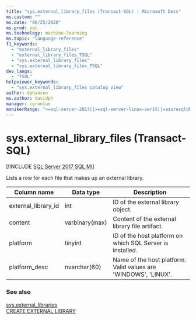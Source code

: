 ```yaml
---
title: "sys.external_library_files (Transact-SQL) | Microsoft Docs"
ms.custom: ""
ms.date: "06/25/2020"
ms.prod: sql
ms.technology: machine-learning
ms.topic: "language-reference"
f1_keywords: 
  - "external_library_files"
  - "external_library_files_TSQL"
  - "sys.external_library_files"
  - "sys.external_library_files_TSQL"
dev_langs: 
  - "TSQL"
helpviewer_keywords: 
  - "sys.external_library_files catalog view"
author: dphansen
ms.author: davidph
manager: cgronlun
monikerRange: ">=sql-server-2017||>=sql-server-linux-ver15||=azuresqldb-mi-current||=sqlallproducts-allversions"
---
```

# sys.external_library_files (Transact-SQL)  
[!INCLUDE [SQL Server 2017 SQL MI](../../includes/applies-to-version/sqlserver2017-asdbmi.md)]

Lists a row for each file that makes up an external library.

|Column name |Data type |Description|
|------|------|-----|
|external_library_id | int |ID of the external library object. |
|content |varbinary(max) |Content of the external library file artifact. |
|platform |tinyint |ID of the host platform on which SQL Server is installed. |
|platform_desc | nvarchar(60) |Name of the host platform. Valid values are 'WINDOWS', 'LINUX'. |

### See also  

[sys.external_libraries](sys-external-libraries-transact-sql.md)  
[CREATE EXTERNAL LIBRARY](../../t-sql/statements/create-external-library-transact-sql.md)  
